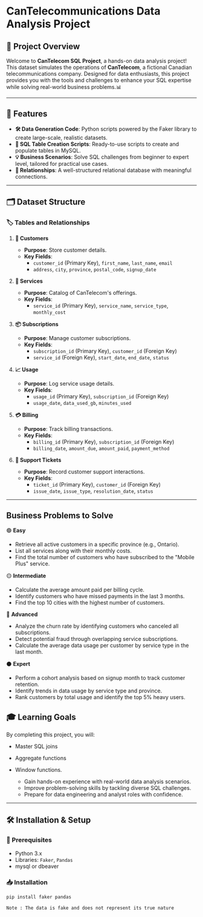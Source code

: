# CanTelecommunications Data Analysis Project

## 📜 Project Overview

Welcome to **CanTelecom SQL Project**, a hands-on data analysis project! This dataset simulates the operations of **CanTelecom**, a fictional Canadian telecommunications company. Designed for data enthusiasts, this project provides you with the tools and challenges to enhance your SQL expertise while solving real-world business problems.📊

---

## 🚀 Features

- **🛠 Data Generation Code**: Python scripts powered by the Faker library to create large-scale, realistic datasets.
- **📂 SQL Table Creation Scripts**: Ready-to-use scripts to create and populate tables in MySQL.
- **💡 Business Scenarios**: Solve SQL challenges from beginner to expert level, tailored for practical use cases.
- **🔗 Relationships**: A well-structured relational database with meaningful connections.

---

## 🗂 Dataset Structure

### 🏷 Tables and Relationships

1. **👤 Customers**  
   - **Purpose**: Store customer details.  
   - **Key Fields**:
     - `customer_id` (Primary Key), `first_name`, `last_name`, `email`
     - `address`, `city`, `province`, `postal_code`, `signup_date`

2. **📄 Services**  
   - **Purpose**: Catalog of CanTelecom's offerings.  
   - **Key Fields**:
     - `service_id` (Primary Key), `service_name`, `service_type`, `monthly_cost`

3. **📦 Subscriptions**  
   - **Purpose**: Manage customer subscriptions.  
   - **Key Fields**:
     - `subscription_id` (Primary Key), `customer_id` (Foreign Key)
     - `service_id` (Foreign Key), `start_date`, `end_date`, `status`

4. **📈 Usage**  
   - **Purpose**: Log service usage details.  
   - **Key Fields**:
     - `usage_id` (Primary Key), `subscription_id` (Foreign Key)
     - `usage_date`, `data_used_gb`, `minutes_used`

5. **💳 Billing**  
   - **Purpose**: Track billing transactions.  
   - **Key Fields**:
     - `billing_id` (Primary Key), `subscription_id` (Foreign Key)
     - `billing_date`, `amount_due`, `amount_paid`, `payment_method`

6. **📩 Support Tickets**  
   - **Purpose**: Record customer support interactions.  
   - **Key Fields**:
     - `ticket_id` (Primary Key), `customer_id` (Foreign Key)
     - `issue_date`, `issue_type`, `resolution_date`, `status`

---

##  Business Problems to Solve

🟢 **Easy**
 - Retrieve all active customers in a specific province (e.g., Ontario).
 - List all services along with their monthly costs.
 - Find the total number of customers who have subscribed to the "Mobile Plus" service.

🟡 **Intermediate**
 - Calculate the average amount paid per billing cycle.
 - Identify customers who have missed payments in the last 3 months.
 - Find the top 10 cities with the highest number of customers.
 
🔴 **Advanced**
 - Analyze the churn rate by identifying customers who canceled all subscriptions.
 - Detect potential fraud through overlapping service subscriptions.
 - Calculate the average data usage per customer by service type in the last month.
 
⚫ **Expert**
 - Perform a cohort analysis based on signup month to track customer retention.
 - Identify trends in data usage by service type and province.
 - Rank customers by total usage and identify the top 5% heavy users.

## 🎓 Learning Goals
By completing this project, you will:
- Master SQL joins
- Aggregate functions
- Window functions.
  
  - Gain hands-on experience with real-world data analysis scenarios.
  - Improve problem-solving skills by tackling diverse SQL challenges.
  - Prepare for data engineering and analyst roles with confidence.

---

## 🛠 Installation & Setup

### 🧰 Prerequisites
- Python 3.x
- Libraries: `Faker`, `Pandas`
- mysql or dbeaver

### 📥 Installation
```bash
pip install faker pandas

Note : The data is fake and does not represent its true nature 
